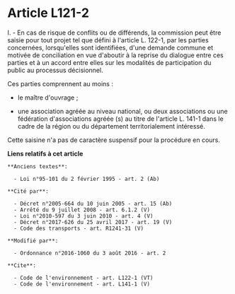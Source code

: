 # Article L121-2

I. - En cas de risque de conflits ou de différends, la commission peut être saisie pour tout projet tel que défini à
l'article L. 122-1, par les parties concernées, lorsqu'elles sont identifiées, d'une demande commune et motivée de
conciliation en vue d'aboutir à la reprise du dialogue entre ces parties et à un accord entre elles sur les modalités de
participation du public au processus décisionnel. 

Ces parties comprennent au moins :

- le maître d'ouvrage ;

- une association agréée au niveau national, ou deux associations ou une fédération d'associations agréée (s) au titre de
l'article L. 141-1 dans le cadre de la région ou du département territorialement intéressé. 

Cette saisine n'a pas de caractère suspensif pour la procédure en cours.

**Liens relatifs à cet article**

	**Anciens textes**:

	  - Loi n°95-101 du 2 février 1995 - art. 2 (Ab)

	**Cité par**:

	  - Décret n°2005-664 du 10 juin 2005 - art. 15 (Ab)
	  - Arrêté du 9 juillet 2008 - art. 6.1.2 (V)
	  - Loi n°2010-597 du 3 juin 2010 - art. 4 (V)
	  - Décret n°2017-626 du 25 avril 2017 - art. 19 (V)
	  - Code des transports - art. R1241-31 (V)

	**Modifié par**:

	  - Ordonnance n°2016-1060 du 3 août 2016 - art. 2

	**Cite**:

	  - Code de l'environnement - art. L122-1 (VT)
	  - Code de l'environnement - art. L141-1 (V)
